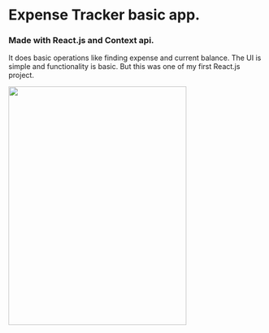 # Expense Tracker basic app.
### Made with React.js and Context api. 
It does basic operations like finding expense and current balance. The UI is simple and functionality is basic.
But this was one of my first React.js project.

<img width=350 height=470 src="https://user-images.githubusercontent.com/113926529/211090658-7bc19d32-7089-490d-a417-3525161b078f.png" />
